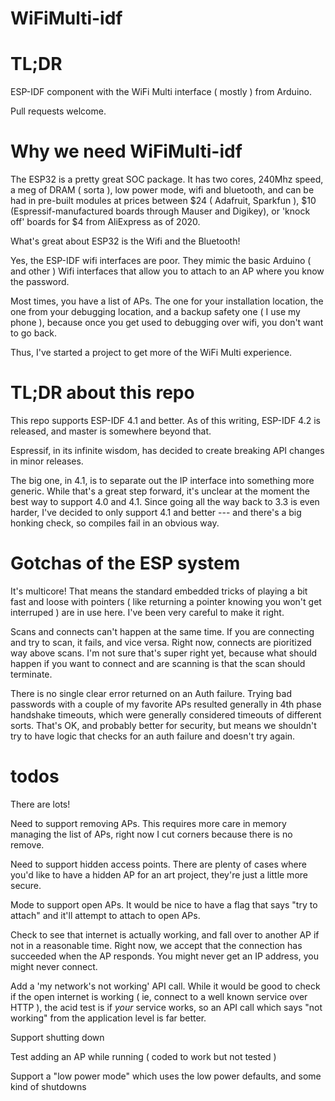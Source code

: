 # WiFiMulti-idf

# TL;DR

ESP-IDF component with the WiFi Multi interface ( mostly ) from Arduino.

Pull requests welcome.

# Why we need WiFiMulti-idf

The ESP32 is a pretty great SOC package. It has two
cores, 240Mhz speed, a meg of DRAM ( sorta ), low power mode, wifi and bluetooth, and can be had in pre-built 
modules at prices between $24 ( Adafruit, Sparkfun ), $10 (Espressif-manufactured boards through 
Mauser and Digikey), or 'knock off' boards for $4 from AliExpress as of 2020.

What's great about ESP32 is the Wifi and the Bluetooth!

Yes, the ESP-IDF wifi interfaces are poor. They mimic the basic Arduino ( and other )
Wifi interfaces that allow you to attach to an AP where you know the password.

Most times, you have a list of APs. The one for your installation location, the 
one from your debugging location, and a backup safety one ( I use my phone ),
because once you get used to debugging over wifi, you don't want to go back.

Thus, I've started a project to get more of the WiFi Multi experience.

# TL;DR about this repo

This repo supports ESP-IDF 4.1 and better. As of this writing, ESP-IDF 4.2 is released,
and master is somewhere beyond that.

Espressif, in its infinite wisdom, has decided to create breaking API changes in minor releases.

The big one, in 4.1, is to separate out the IP interface into something more generic.
While that's a great step forward, it's unclear at the moment the best
way to support 4.0 and 4.1. Since going all the way back to 3.3 is even harder,
I've decided to only support 4.1 and better --- and there's a big honking check,
so compiles fail in an obvious way.

# Gotchas of the ESP system

It's multicore! That means the standard embedded tricks of playing a bit
fast and loose with pointers ( like returning a pointer knowing you won't
get interruped ) are in use here. I've been very careful to make it right.

Scans and connects can't happen at the same time. If you are connecting and try
to scan, it fails, and vice versa. Right now, connects are pioritized way above
scans. I'm not sure that's super right yet, because what should happen if you want
to connect and are scanning is that the scan should terminate.

There is no single clear error returned on an Auth failure. Trying bad passwords
with a couple of my favorite APs resulted generally in 4th phase handshake timeouts,
which were generally considered timeouts of different sorts. That's OK, and probably
better for security, but means we shouldn't try to have logic that checks
for an auth failure and doesn't try again.

# todos

There are lots!

Need to support removing APs. This requires more care in memory managing the list
of APs, right now I cut corners because there is no remove.

Need to support hidden access points. There are plenty of cases where you'd like
to have a hidden AP for an art project, they're just a little more secure.

Mode to support open APs. It would be nice to have a flag that says "try to attach"
and it'll attempt to attach to open APs.

Check to see that internet is actually working, and fall over to another AP
if not in a reasonable time. Right now, we accept that the connection has succeeded
when the AP responds. You might never get an IP address, you might never connect.

Add a 'my network's not working' API call. While it would be good to check if the
open internet is working ( ie, connect to a well known service over HTTP ),
the acid test is if _your_ service works, so an API call which says "not working"
from the application level is far better.

Support shutting down

Test adding an AP while running ( coded to work but not tested )

Support a "low power mode" which uses the low power defaults, and some
kind of shutdowns